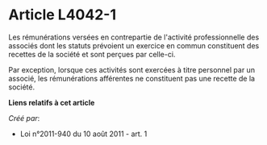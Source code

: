 # Article L4042-1

Les rémunérations versées en contrepartie de l'activité professionnelle des associés dont les statuts prévoient un exercice
en commun constituent des recettes de la société et sont perçues par celle-ci. 

Par exception, lorsque ces activités sont exercées à titre personnel par un associé, les rémunérations afférentes ne
constituent pas une recette de la société.

**Liens relatifs à cet article**

_Créé par_:

  - Loi n°2011-940 du 10 août 2011 - art. 1
